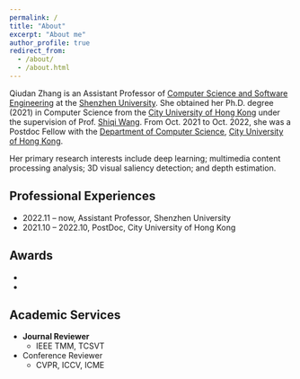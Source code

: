 ```yaml
---
permalink: /
title: "About"
excerpt: "About me"
author_profile: true
redirect_from: 
  - /about/
  - /about.html
---
```


Qiudan Zhang is an Assistant Professor of [Computer Science and Software Engineering](https://csse.szu.edu.cn/) at the [Shenzhen University](https://www.szu.edu.cn/). She obtained her Ph.D. degree (2021) in Computer Science from the [City University of Hong Kong](https://www.cityu.edu.hk/) under the supervision of Prof. [Shiqi Wang](https://www.cs.cityu.edu.hk/~shiqwang/index.html). From Oct. 2021 to Oct. 2022, she was a Postdoc Fellow with the [Department of Computer Science](https://www.cs.cityu.edu.hk/), [City University of Hong Kong](https://www.cityu.edu.hk/). 

Her primary research interests include deep learning; multimedia content processing analysis; 3D visual saliency detection; and depth estimation.

## Professional Experiences

* 2022.11 – now, Assistant Professor, Shenzhen University
* 2021.10 – 2022.10, PostDoc, City University of Hong Kong


## Awards

* 
* 

## Academic Services

* **Journal Reviewer**
  * IEEE TMM, TCSVT
* Conference Reviewer
  * CVPR, ICCV, ICME
